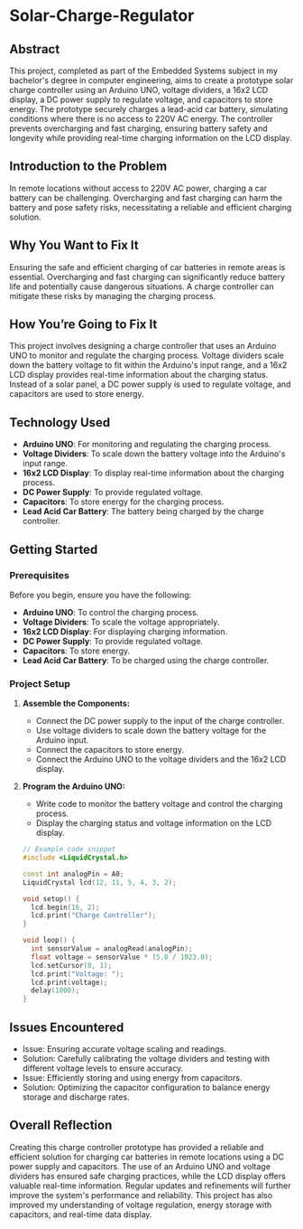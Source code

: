 
# Solar-Charge-Regulator

## Abstract
This project, completed as part of the Embedded Systems subject in my bachelor's degree in computer engineering, aims to create a prototype solar charge controller using an Arduino UNO, voltage dividers, a 16x2 LCD display, a DC power supply to regulate voltage, and capacitors to store energy. The prototype securely charges a lead-acid car battery, simulating conditions where there is no access to 220V AC energy. The controller prevents overcharging and fast charging, ensuring battery safety and longevity while providing real-time charging information on the LCD display.

## Introduction to the Problem
In remote locations without access to 220V AC power, charging a car battery can be challenging. Overcharging and fast charging can harm the battery and pose safety risks, necessitating a reliable and efficient charging solution.

## Why You Want to Fix It
Ensuring the safe and efficient charging of car batteries in remote areas is essential. Overcharging and fast charging can significantly reduce battery life and potentially cause dangerous situations. A charge controller can mitigate these risks by managing the charging process.

## How You’re Going to Fix It
This project involves designing a charge controller that uses an Arduino UNO to monitor and regulate the charging process. Voltage dividers scale down the battery voltage to fit within the Arduino's input range, and a 16x2 LCD display provides real-time information about the charging status. Instead of a solar panel, a DC power supply is used to regulate voltage, and capacitors are used to store energy.

## Technology Used
- **Arduino UNO**: For monitoring and regulating the charging process.
- **Voltage Dividers**: To scale down the battery voltage into the Arduino's input range.
- **16x2 LCD Display**: To display real-time information about the charging process.
- **DC Power Supply**: To provide regulated voltage.
- **Capacitors**: To store energy for the charging process.
- **Lead Acid Car Battery**: The battery being charged by the charge controller.

## Getting Started

### Prerequisites
Before you begin, ensure you have the following:
- **Arduino UNO**: To control the charging process.
- **Voltage Dividers**: To scale the voltage appropriately.
- **16x2 LCD Display**: For displaying charging information.
- **DC Power Supply**: To provide regulated voltage.
- **Capacitors**: To store energy.
- **Lead Acid Car Battery**: To be charged using the charge controller.

### Project Setup
1. **Assemble the Components:**
   - Connect the DC power supply to the input of the charge controller.
   - Use voltage dividers to scale down the battery voltage for the Arduino input.
   - Connect the capacitors to store energy.
   - Connect the Arduino UNO to the voltage dividers and the 16x2 LCD display.

2. **Program the Arduino UNO:**
   - Write code to monitor the battery voltage and control the charging process.
   - Display the charging status and voltage information on the LCD display.

   ```c++
   // Example code snippet
   #include <LiquidCrystal.h>

   const int analogPin = A0;
   LiquidCrystal lcd(12, 11, 5, 4, 3, 2);

   void setup() {
     lcd.begin(16, 2);
     lcd.print("Charge Controller");
   }

   void loop() {
     int sensorValue = analogRead(analogPin);
     float voltage = sensorValue * (5.0 / 1023.0);
     lcd.setCursor(0, 1);
     lcd.print("Voltage: ");
     lcd.print(voltage);
     delay(1000);
   }
## Issues Encountered
- Issue: Ensuring accurate voltage scaling and readings.
- Solution: Carefully calibrating the voltage dividers and testing with different voltage levels to ensure accuracy.
- Issue: Efficiently storing and using energy from capacitors.
- Solution: Optimizing the capacitor configuration to balance energy storage and discharge rates.

## Overall Reflection
Creating this charge controller prototype has provided a reliable and efficient solution for charging car batteries in remote locations using a DC power supply and capacitors. The use of an Arduino UNO and voltage dividers has ensured safe charging practices, while the LCD display offers valuable real-time information. Regular updates and refinements will further improve the system's performance and reliability. This project has also improved my understanding of voltage regulation, energy storage with capacitors, and real-time data display.

